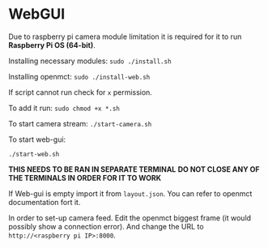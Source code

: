 # WebGUI

Due to raspberry pi camera module limitation it is required for it to run **Raspberry Pi OS (64-bit)**.


Installing necessary modules:
`sudo ./install.sh`

Installing openmct:
`sudo ./install-web.sh`

If script cannot run check for `x` permission.

To add it run:
`sudo chmod +x *.sh`


To start camera stream:
`./start-camera.sh`

To start web-gui:

`./start-web.sh`


**THIS NEEDS TO BE RAN IN SEPARATE TERMINAL**
**DO NOT CLOSE ANY OF THE TERMINALS IN ORDER FOR IT TO WORK**

If Web-gui is empty import it from `layout.json`. You can refer to openmct documentation fort it.

In order to set-up camera feed. Edit the openmct biggest frame (it would possibly show a connection error). And change the URL to `http://<raspberry pi IP>:8000`.
